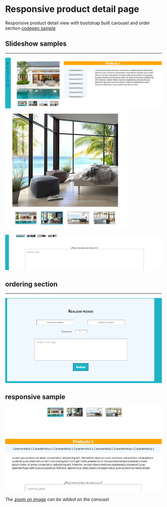 # Responsive product detail page

Responsive product detail view with bootstrap built carousel and order section [codepen sample](https://codepen.io/queflojera/pen/aPgzQJ?editors=1100)


## Slideshow samples
---


![sample #1](https://github.com/angelparkour499/product-template/blob/master/sample.png)
![sample #2](https://github.com/angelparkour499/product-template/blob/master/sample%202.png)



![sample #3](https://github.com/angelparkour499/product-template/blob/master/sample%203.png)
## ordering section
---

![sample #4](https://github.com/angelparkour499/product-template/blob/master/sample%204.png)

## responsive sample
![sample #5](https://github.com/angelparkour499/product-template/blob/master/responsive%20sample.png)

*The [zoom on image](https://github.com/angelparkour499/onhover-image-zoom) can be added on the carousel*